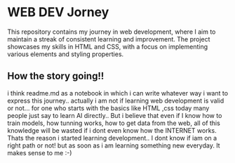 # WEB DEV Jorney


This repository contains my journey in web development, where I aim to maintain a streak of consistent learning and improvement. The project showcases my skills in HTML and CSS, with a focus on implementing various elements and styling properties.

## How the story going!!
   i think readme.md as a notebook in which i can write whatever way i want to express this journey..
   actually i am not if learning web development is valid or not... for one who starts with the basics like HTML ,css today many people just say to learn AI directly.. But i believe that even if I know how to train models, how tunning works, how to get data from the web, all of this knowledge will be wasted if i dont even know how the INTERNET works. Thats the reason i started learning development.. I dont know if iam on a right path or not! but as soon as i am learning something new everyday. It makes sense to me :-)

